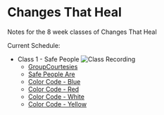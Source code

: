 # Changes That Heal
Notes for the 8 week classes of Changes That Heal 

Current Schedule:
* Class 1 - Safe People
![Class Recording](https://anchor.fm/dgrothman/episodes/CTH---Fall-2021---Class-1---Safe-People-e1866qm)
	* [GroupCourtesies](/C1-SafePeople/GroupCourtesies.md)
	* [Safe People Are](/C1-SafePeople/SafePeople.md)
	* [Color Code - Blue](/C1-SafePeople/ColorCode-Blue.md)
	* [Color Code - Red](/C1-SafePeople/ColorCode-Red.md)
	* [Color Code - White](/C1-SafePeople/ColorCode-White.md)
	* [Color Code - Yellow](/C1-SafePeople/ColorCode-Yellow.md)
